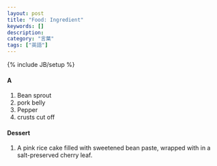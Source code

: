 ```yaml
---
layout: post
title: "Food: Ingredient"
keywords: []
description: 
category: "言葉"
tags: ["英語"]
---
```

{% include JB/setup %}

#### A
1. Bean sprout
2. pork belly
3. Pepper
4. crusts cut off

#### Dessert
1. A pink rice cake filled with sweetened bean paste, wrapped with in a salt-preserved cherry leaf.
